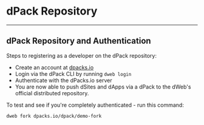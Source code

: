 # dPack Repository
---

## dPack Repository and Authentication

Steps to registering as a developer on the dPack repository:
- Create an account at [dpacks.io](https://dpacks.io)
- Login via the dPack CLI by running `dweb login`
- Authenticate with the dPacks.io server
- You are now able to push dSites and dApps via a dPack to the dWeb's official distributed repository.


To test and see if you're completely authenticated - run this command:

```
dweb fork dpacks.io/dpack/demo-fork
```
